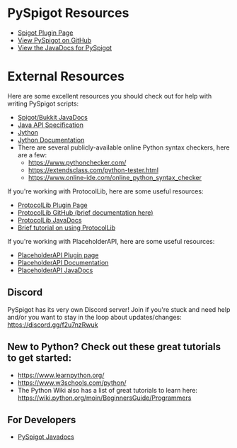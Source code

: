# PySpigot Resources

- [Spigot Plugin Page](https://www.spigotmc.org/resources/pyspigot.111006/)
- [View PySpigot on GitHub](https://github.com/magicmq/pyspigot)
- [View the JavaDocs for PySpigot](https://javadocs.magicmq.dev/pyspigot/)

# External Resources

Here are some excellent resources you should check out for help with writing PySpigot scripts:

- [Spigot/Bukkit JavaDocs](https://hub.spigotmc.org/javadocs/spigot/index.html?overview-summary.html)
- [Java API Specification](https://docs.oracle.com/en/java/javase/11/docs/api/index.html)
- [Jython](https://jython.org/)
- [Jython Documentation](https://jython.readthedocs.io/en/latest/)
- There are several publicly-available online Python syntax checkers, here are a few:
	- https://www.pythonchecker.com/
	- https://extendsclass.com/python-tester.html
	- https://www.online-ide.com/online_python_syntax_checker

If you're working with ProtocolLib, here are some useful resources:

- [ProtocolLib Plugin Page](https://www.spigotmc.org/resources/protocollib.1997/)
- [ProtocolLib GitHub (brief documentation here)](https://github.com/aadnk/ProtocolLib)
- [ProtocolLib JavaDocs](https://ci.dmulloy2.net/job/ProtocolLib/javadoc/index.html)
- [Brief tutorial on using ProtocolLib](https://dev.bukkit.org/projects/protocollib/pages/tutorial)

If you're working with PlaceholderAPI, here are some useful resources:

- [PlaceholderAPI Plugin page](https://www.spigotmc.org/resources/protocollib.1997/)
- [PlaceholderAPI Documentation](https://github.com/PlaceholderAPI/PlaceholderAPI/wiki)
- [PlaceholderAPI JavaDocs](https://extendedclip.com/javadoc/placeholderapi/me/clip/placeholderapi/PlaceholderAPI.html)

## Discord

PySpigot has its very own Discord server! Join if you're stuck and need help and/or you want to stay in the loop about updates/changes: https://discord.gg/f2u7nzRwuk

## New to Python? Check out these great tutorials to get started:

- https://www.learnpython.org/
- https://www.w3schools.com/python/
- The Python Wiki also has a list of great tutorials to learn here: https://wiki.python.org/moin/BeginnersGuide/Programmers

## For Developers

- [PySpigot Javadocs](https://javadocs.magicmq.dev/pyspigot)